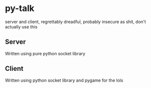 # py-talk
server and client, regrettably dreadful, probably insecure as shit, don't actually use this

## Server
Written using pure python socket library

## Client
Written using python socket library and pygame for the lols
